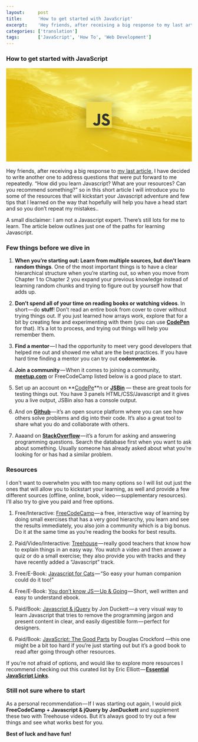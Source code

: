 ```yaml
---
layout:		post
title:		'How to get started with JavaScript'
excerpt:	'Hey friends, after receiving a big response to my last article, I have decided to write another one to address questions that were put forward to me repeatedly.'
categories:	['translation']
tags:		['JavaScript', 'How To', 'Web Development']
---
```


### How to get started with JavaScript

![How to get started with JavaScript](./img/1.png)

Hey friends, after receiving a big response to [my last article](https://medium.com/@PatrykZabielski/how-to-make-multi-layered-parallax-illustration-with-css-javascript-2b56883c3f27), I have decided to write another one to address questions that were put forward to me repeatedly. “How did you learn Javascript? What are your resources? Can you recommend something?” so in this short article I will introduce you to some of the resources that will kickstart your Javascript adventure and few tips that I learned on the way that hopefully will help you have a head start and so you don’t repeat my mistakes..

A small disclaimer: I am not a Javascript expert. There’s still lots for me to learn. The article below outlines just one of the paths for learning Javascript.

### Few things before we dive in


1. **When you’re starting out: Learn from multiple sources, but don’t learn random things**. One of the most important things is to have a clear hierarchical structure when you’re starting out, so when you move from Chapter 1 to Chapter 2 you expand your previous knowledge instead of learning random chunks and trying to figure out by yourself how that adds up.

2. **Don’t spend all of your time on reading books or watching videos**. In short — do **stuff**!
Don’t read an entire book from cover to cover without trying things out. If you just learned how arrays work, explore that for a bit by creating few and experimenting with them (you can use **[CodePen](http://codepen.io/)** for that). It’s a lot to process, and trying out things will help you remember them.

3. **Find a mentor** — I had the opportunity to meet very good developers that helped me out and showed me what are the best practices. If you have hard time finding a mentor you can try out **codementor.io**.

4. **Join a community** — When it comes to joining a community, **[meetup.com](http://meetup.com/)** or FreeCodeCamp listed below is a good place to start.

5. Set up an account on **[CodePe](http://codepen.io/)**n or **[JSBin](https://jsbin.com/)** — these are great tools for testing things out. You have 3 panels HTML/CSS/Javascript and it gives you a live output, JSBin also has a console output.

6. And on **[Github](http://github.com/)** — it’s an open source platform where you can see how others solve problems and dig into their code. It’s also a great tool to share what you do and collaborate with others.

7. Aaaand on **[StackOverflow](http://stackoverflow.com/)** — it’s a forum for asking and answering programming questions. Search the database first when you want to ask about something. Usually someone has already asked about what you’re looking for or has had a similar problem.

### Resources

I don't want to overwhelm you with too many options so I will list out just the ones that will allow you to kickstart your learning, as well and provide a few different sources (offline, online, book, video — supplementary resources). I’ll also try to give you paid and free options.


1. Free/Interactive: [FreeCodeCamp](http://freecodecamp.com/) — a free, interactive way of learning by doing small exercises that has a very good hierarchy, you learn and see the results immediately, you also join a community which is a big bonus. Do it at the same time as you’re reading the books for best results.

2. Paid/Video/Interactive: [Treehouse](http://teamtreehouse.com/) — really good teachers that know how to explain things in an easy way. You watch a video and then answer a quiz or do a small exercise; they also provide you with tracks and they have recently added a “Javascript” track.

3. Free/E-Book: [Javascript for Cats](http://jsforcats.com/) — “So easy your human companion could do it too!”

4. Free/E-Book: [You don’t know JS — Up & Going](https://github.com/getify/You-Dont-Know-JS/tree/master/up%20%26%20going) — Short, well written and easy to understand ebook.

5. Paid/Book: [Javascript & jQuery](http://javascriptbook.com/) by Jon Duckett — a very visual way to learn Javascript that tries to remove the programming jargon and present content in clear, and easily digestible form — perfect for designers.

6. Paid/Book: [JavaScript: The Good Parts](http://www.amazon.co.uk/JavaScript-Good-Parts-Douglas-Crockford/dp/0596517742) by Douglas Crockford —this one might be a bit too hard if you’re just starting out but it’s a good book to read after going through other resources.

If you’re not afraid of options, and would like to explore more resources I recommend checking out this curated list by Eric Elliott — **[Essential JavaScript Links](https://github.com/ericelliott/essential-javascript-links)**.

### Still not sure where to start

As a personal recommendation — If I was starting out again, I would pick **FreeCodeCamp + Javascript & jQuery by JonDuckett** and supplement these two with Treehouse videos. But it’s always good to try out a few things and see what works best for you.

**Best of luck and have fun!**
